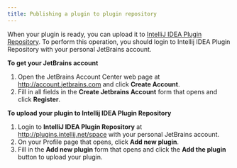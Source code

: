 ```yaml
---
title: Publishing a plugin to plugin repository
---
```


When your plugin is ready, you can upload it to [IntelliJ IDEA Plugin Repository](https://plugins.jetbrains.com/?idea). To perform this operation, you should login to Intellij IDEA Plugin Repository with your personal JetBrains account.

**To get your JetBrains account**

1. Open the JetBrains Account Center web page at http://account.jetbrains.com and click **Create Account**.
2. Fill in all fields in the **Create Jetbrains Account** form that opens and click **Register**.

**To upload your plugin to Intellij IDEA Plugin Repository**

1. Login to **IntelliJ IDEA Plugin Repository** at http://plugins.intellij.net/space with your personal JetBrains account.
2. On your Profile page that opens, click **Add new plugin**.
3. Fill in the **Add new plugin** form that opens and click the **Add the plugin** button to upload your plugin.
